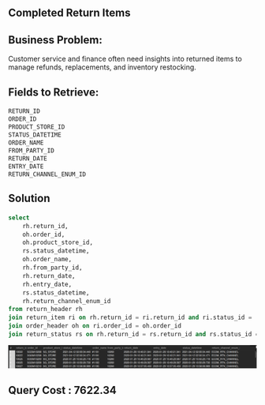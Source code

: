 ## Completed Return Items

## Business Problem:
Customer service and finance often need insights into returned items to manage refunds, replacements, and inventory restocking.

## Fields to Retrieve:

```
RETURN_ID
ORDER_ID
PRODUCT_STORE_ID
STATUS_DATETIME
ORDER_NAME
FROM_PARTY_ID
RETURN_DATE
ENTRY_DATE
RETURN_CHANNEL_ENUM_ID
```

## Solution

```sql
select
	rh.return_id,
    oh.order_id,
    oh.product_store_id,
    rs.status_datetime,
    oh.order_name,
    rh.from_party_id,
    rh.return_date,
    rh.entry_date,
    rs.status_datetime,
    rh.return_channel_enum_id
from return_header rh
join return_item ri on rh.return_id = ri.return_id and ri.status_id = 'return_completed'
join order_header oh on ri.order_id = oh.order_id
join return_status rs on rh.return_id = rs.return_id and rs.status_id = 'return_completed'
```

![alt text](image.png)

## Query Cost : 7622.34